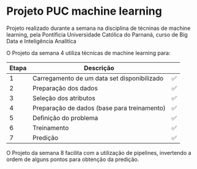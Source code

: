 # Projeto PUC machine learning

Projeto realizado durante a semana na disciplina de técninas de machine learning, pela Pontíficia Universidade Católica do Parnaná, curso de Big Data e Inteligência Analitíca
 
O Projeto da semana 4 utiliza técnicas de machine learning para:
 
 | Etapa     | Descrição | |
 | ----------- | ----------- |----------- |
 | 1 | Carregamento de um data set disponibilizado |✅ | 
 | 2 | Preparação dos dados |✅ |
 | 3 | Seleção dos atributos |✅ |
 | 4 | Preparação de dados (base para treinamento) |✅ |
 | 5 | Definição do problema |✅ |
 | 6 | Treinamento |✅ |
 | 7 | Predição |✅ |

 
O Projeto da semana 8 facilita com a utilização de pipelines, invertendo a ordem de alguns pontos para obtenção da predição.
